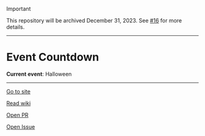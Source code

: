 > [!IMPORTANT]
> This repository will be archived December 31, 2023. See [#16](https://github.com/Hutoorg/event-countdown/discussions/16) for more details.
---
# Event Countdown

**Current event**: Halloween

---

[Go to site](https://hutoorg.github.io/event-countdown)

[Read wiki](//github.com/Hutoorg/event-countdown/wiki)

[Open PR](https://github.com/Hutoorg/event-countdown/pulls)

[Open Issue](https://github.com/Hutoorg/event-countdown/issues)
